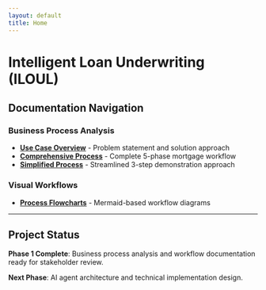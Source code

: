 ```yaml
---
layout: default
title: Home
---
```


# Intelligent Loan Underwriting (ILOUL)

## Documentation Navigation

### Business Process Analysis
- **[Use Case Overview](docs/01-use-case-overview)** - Problem statement and solution approach
- **[Comprehensive Process](docs/02-business-process-full)** - Complete 5-phase mortgage workflow  
- **[Simplified Process](docs/03-business-process-simplified)** - Streamlined 3-step demonstration approach

### Visual Workflows
- **[Process Flowcharts](diagrams/business-flows/)** - Mermaid-based workflow diagrams

---

## Project Status

**Phase 1 Complete**: Business process analysis and workflow documentation ready for stakeholder review.

**Next Phase**: AI agent architecture and technical implementation design.
